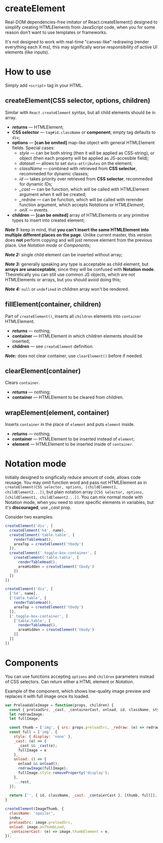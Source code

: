 # createElement
Real-DOM dependencies-free imitator of React.createElement() designed to simplify creating HTMLElements from JavaScript 
code, when you for some reason don't want to use templates or frameworks.

It's not designed to work with real-time "canvas-like" redrawing (render everything each X ms), this may significally 
worse responsibility of active UI elements (like inputs).

# How to use
Simply add `<script>` tag in your HTML.

## createElement(CSS selector, options, children)
Similar with `React.createElement` syntax, but all child elements should be in array. 
- ***returns*** — HTMLElement;
- **CSS selector** — `tag#id.className` or **component**, empty tag defaults to `div`;
- **options** — **[can be omited]** map-like object with general HTMLElement fields. Special cases:
  - *style* — can be both string (then it will be applied as CSS-string), or object (then each property will be applied 
    as JS-accesible field);
  - *dataset* — allows to set `data-attributes` on the element;
  - *className* — combined with retrieved from **CSS selector**, recommeded for dynamic classes;
  - *id* — takes priority over retrieved from **CSS selector**, recommeded for dynamic IDs;
  - *\_cast* — can be function, which will be called with HTMLElement argument when it will be created;
  - *\_redraw* — can be function, which will be called with rerender function argument, which accepts *Notations* or *HTMLElement*;
  - *onX* — events.
- **children** — **[can be omited]** array of HTMLElements or any primitive types to insert into created element;

***Note 1:*** keep in mind, that **you can't insert the same HTMLElement into multiple different places on the page**. 
Unlike current master, this version does **not** perform copying and will just remove element from the previous place. Use *Notation mode* or *Components*;

***Note 2:*** single child element can be inserted without array;

***Note 3:*** generally speaking any type is acceptable as child element, but **arrays are unacceptable**, since they 
will be confused with **Notation mode**. Theoretically you can still use common JS objects, which are not HTMLElements 
or arrays, but you should avoid doing this;

***Note 4:*** `null` or `undefined` in children array won't be rendered.

## fillElement(container, children)
Part of `createElement()`, inserts all `children` elements into `container` HTMLElement.

- ***returns*** — nothing;
- **container** — HTMLElement in which children elements should be inserted;
- **children** — see `createElement` definition. 

***Note:*** does not clear container, use `clearElement()` before if needed.

## clearElement(container)
Clears `container`.

- ***returns*** — nothing;
- **container** — HTMLElement to be cleared from children.

## wrapElement(element, container)
Inserts `container` in the place of `element` and puts `element` inside.

- ***returns*** — nothing;
- **container** — HTMLElement to be inserted instead of `element`;
- **element** — HTMLElement to be inserted inside of `container`.

# Notation mode
Initially designed to singifically reduce amount of code, allows code reusage. You may omit function word and pass not HTMLElement as in 
`createElement(CSS selector, options, [childElement1, childElement2...])`, but plain notation array 
`[CSS selector, options, [childElement1, childElement2...]]`. You can mix normal mode with Notation mode, when you need 
to store specific elements in variables, but it's **discouraged**, use *\_cast* prop.

Consider two examples:

```javascript
createElement('div', [
  createElement('h4', name),
  createElement('table.table', [
    renderTableHead(),
    areaTop = createElement('tbody')
  ]),
  createElement('.toggle-box-container', [
    createElement('table.table', [
      renderTableHead(),
      areaHidden = createElement('tbody')
    ])
  ])
])
```

```javascript
createElement('div', [
  ['h4', name],
  ['table.table', [
    renderTableHead(),
    areaTop = createElement('tbody')
  ]],
  ['.toggle-box-container', [
    ['table.table', [
      renderTableHead(),
      areaHidden = createElement('tbody')
    ]]
  ]]
])
```

# Components
You can use functions accepting `options` and `children` parameters instead of CSS selectors. Can return either a
HTML element or *Notation*.

Example of the component, which shows low-quality image preview and replaces it with full image once its loaded.

```javascript
var PreloadableImage = function(props, children) {
  const { preloadSrc, _cast, _containerCast, onload, id, className, style, ...rest } = props;
  let redrawImage;
  let fullImage;

  const thumb = ['img', { src: props.preloadSrc, _redraw: (e) => redrawImage = e }];
  const full = ['img', {
    style: { display: 'none' },
    _cast: (e) => {
      _cast && _cast(e);
      fullImage = e
    },
    onload: () => {
      onload && onload();
      redrawImage(fullImage);
      fullImage.style.removeProperty('display');
    },
    ...rest,
  }];
  
  return ['', { id, className, _cast: _contaierCast }, [thumb, full]];
}

createElement(ImageThumb, {
  className: 'spoiler',
  index,
  preloadSrc: image.preloadSrc,
  onload: image.onThumbLoad,
  _containerCast: (e) => image.thumbElement = e,
});
```
